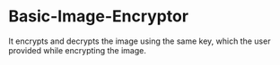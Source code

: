 # Basic-Image-Encryptor

It encrypts and decrypts the image using the same key, which the user provided while encrypting the image.
